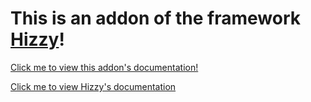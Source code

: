 # This is an addon of the framework [Hizzy](https://www.npmjs.com/package/hizzy)!

[Click me to view this addon's documentation!](https://hizzyjs.github.io/addons/sass)

[Click me to view Hizzy's documentation](https://hizzyjs.github.io)